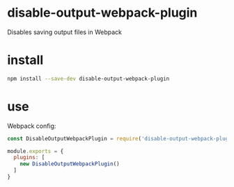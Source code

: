 # disable-output-webpack-plugin
Disables saving output files in Webpack

# install

```sh
npm install --save-dev disable-output-webpack-plugin
```

# use

Webpack config:

```javascript
const DisableOutputWebpackPlugin = require('disable-output-webpack-plugin');

module.exports = {
  plugins: [
    new DisableOutputWebpackPlugin()
  ]
}
```
